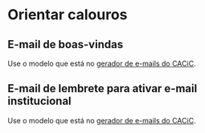 # Orientar calouros

## E-mail de boas-vindas

Use o modelo que está no [gerador de e-mails do CACiC](https://emails.cacic.dev.br/).

## E-mail de lembrete para ativar e-mail institucional

Use o modelo que está no [gerador de e-mails do CACiC](https://emails.cacic.dev.br/).

